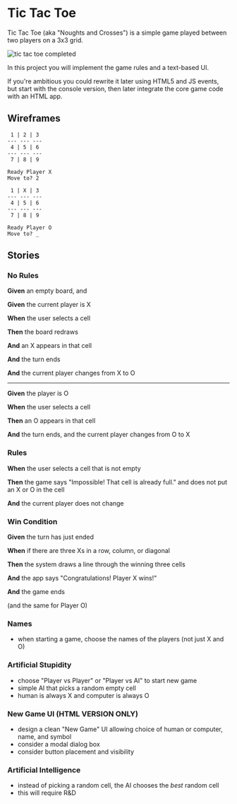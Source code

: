 # Tic Tac Toe

Tic Tac Toe (aka "Noughts and Crosses") is a simple game played between two players on a 3x3 grid.

![tic tac toe completed](tic_tac_toe.svg)

In this project you will implement the game rules and a text-based UI.

If you're ambitious you could rewrite it later using HTML5 and JS events, but start with the console version, then later integrate the core game code with an HTML app.

## Wireframes

```
 1 | 2 | 3 
--- --- ---
 4 | 5 | 6  
--- --- ---
 7 | 8 | 9

Ready Player X
Move to? 2
```

```
 1 | X | 3 
--- --- ---
 4 | 5 | 6  
--- --- ---
 7 | 8 | 9

Ready Player O
Move to? _
```

## Stories

<!--box-->

### No Rules

**Given** an empty board, and 

**Given** the current player is X

**When** the user selects a cell

**Then** the board redraws

**And** an X appears in that cell

**And** the turn ends
 
**And** the current player changes from X to O

<hr>

**Given** the player is O

**When** the user selects a cell

**Then** an O appears in that cell

**And** the turn ends, and the current player changes from O to X

<!--/box-->

<!--box-->

### Rules

**When** the user selects a cell that is not empty

**Then** the game says "Impossible! That cell is already full." and does not put an X or O in the cell

**And** the current player does not change
 
<!--/box-->
<!--box-->

### Win Condition

**Given** the turn has just ended

**When** if there are three Xs in a row, column, or diagonal

**Then** the system draws a line through the winning three cells

**And** the app says "Congratulations! Player X wins!"

**And** the game ends
 
(and the same for Player O)

<!--/box-->
<!--box-->

### Names

- when starting a game, choose the names of the players (not just X and O)

<!--/box-->
<!--box-->

### Artificial Stupidity

- choose "Player vs Player" or "Player vs AI" to start new game
- simple AI that picks a random empty cell
- human is always X and computer is always O

<!--/box-->
<!--box-->

### New Game UI (HTML VERSION ONLY)

- design a clean "New Game" UI allowing choice of human or computer, name, and symbol
- consider a modal dialog box
- consider button placement and visibility

<!--/box-->
<!--box-->

### Artificial Intelligence

- instead of picking a random cell, the AI chooses the *best* random cell
- this will require R&D 

<!--/box-->
